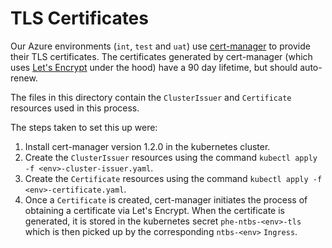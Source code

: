 # TLS Certificates

Our Azure environments (`int`, `test` and `uat`) use [cert-manager](https://cert-manager.io/) to provide their TLS certificates. The certificates generated by cert-manager (which uses [Let's Encrypt](https://letsencrypt.org/) under the hood) have a 90 day lifetime, but should auto-renew.

The files in this directory contain the `ClusterIssuer` and `Certificate` resources used in this process.

The steps taken to set this up were:
1. Install cert-manager version 1.2.0 in the kubernetes cluster.
2. Create the `ClusterIssuer` resources using the command `kubectl apply -f <env>-cluster-issuer.yaml`.
3. Create the `Certificate` resources using the command `kubectl apply -f <env>-certificate.yaml`.
4. Once a `Certificate` is created, cert-manager initiates the process of obtaining a certificate via Let's Encrypt. When the certificate is generated, it is stored in the kubernetes secret `phe-ntbs-<env>-tls` which is then picked up by the corresponding `ntbs-<env>` `Ingress`.
